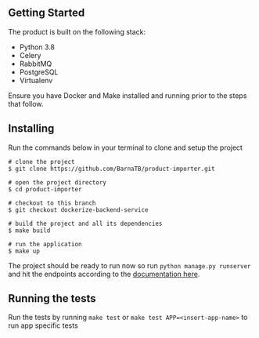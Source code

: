 ## Getting Started
The product is built on the following stack:

* Python 3.8
* Celery
* RabbitMQ
* PostgreSQL
* Virtualenv

Ensure you have Docker and Make installed and running prior to the steps that follow.

## Installing

Run the commands below in your terminal to clone and setup the project

```shell
# clone the project
$ git clone https://github.com/BarnaTB/product-importer.git

# open the project directory
$ cd product-importer

# checkout to this branch
$ git checkout dockerize-backend-service

# build the project and all its dependencies
$ make build

# run the application
$ make up
```

The project should be ready to run now so run `python manage.py runserver` and hit the endpoints according to the [documentation here](https://fulfilproductimporter.herokuapp.com/api/v1/docs/).

## Running the tests
Run the tests by running `make test` or `make test APP=<insert-app-name>` to run app specific tests
